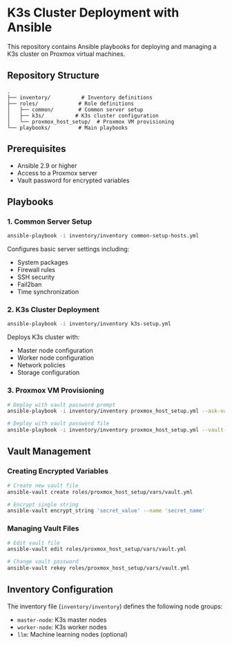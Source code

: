 # K3s Cluster Deployment with Ansible

This repository contains Ansible playbooks for deploying and managing a K3s cluster on Proxmox virtual machines.

## Repository Structure

```
.
├── inventory/          # Inventory definitions
├── roles/             # Role definitions
│   ├── common/        # Common server setup
│   ├── k3s/          # K3s cluster configuration
│   └── proxmox_host_setup/  # Proxmox VM provisioning
└── playbooks/         # Main playbooks
```

## Prerequisites

- Ansible 2.9 or higher
- Access to a Proxmox server
- Vault password for encrypted variables

## Playbooks

### 1. Common Server Setup
```bash
ansible-playbook -i inventory/inventory common-setup-hosts.yml
```
Configures basic server settings including:
- System packages
- Firewall rules
- SSH security
- Fail2ban
- Time synchronization

### 2. K3s Cluster Deployment
```bash
ansible-playbook -i inventory/inventory k3s-setup.yml
```
Deploys K3s cluster with:
- Master node configuration
- Worker node configuration
- Network policies
- Storage configuration

### 3. Proxmox VM Provisioning
```bash
# Deploy with vault password prompt
ansible-playbook -i inventory/inventory proxmox_host_setup.yml --ask-vault-pass

# Deploy with vault password file
ansible-playbook -i inventory/inventory proxmox_host_setup.yml --vault-password-file ~/.vault_pass.txt
```

## Vault Management

### Creating Encrypted Variables
```bash
# Create new vault file
ansible-vault create roles/proxmox_host_setup/vars/vault.yml

# Encrypt single string
ansible-vault encrypt_string 'secret_value' --name 'secret_name'
```

### Managing Vault Files
```bash
# Edit vault file
ansible-vault edit roles/proxmox_host_setup/vars/vault.yml

# Change vault password
ansible-vault rekey roles/proxmox_host_setup/vars/vault.yml
```

## Inventory Configuration

The inventory file (`inventory/inventory`) defines the following node groups:
- `master-node`: K3s master nodes
- `worker-node`: K3s worker nodes
- `llm`: Machine learning nodes (optional)

